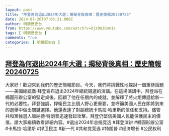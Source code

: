 ```yaml
---
layout: post
title: "拜登為何退出2024年大選；揭秘背後真相：歷史簡報20240725"
date: 2024-07-26T07:06:21.000Z
author: 明鏡歷史台
from: https://www.youtube.com/watch?v=Ujz0OJGmm1s
tags: [ 明鏡歷史台 ]
comments: True
categories: [ 明鏡歷史台 ]
---
```

<!--1721977581000-->
[拜登為何退出2024年大選；揭秘背後真相：歷史簡報20240725](https://www.youtube.com/watch?v=Ujz0OJGmm1s)
------

<div>
大家好！歡迎來到我們的歷史簡報節目。今天，我們將挑戰性地探討一個重磅話題——美國總統喬·拜登宣布退出2024年總統競選的演講。在這場演講中，拜登站在橢圓形辦公室的堅定桌後，回顧了他在任期內的成就，並解釋了將火炬傳遞給新一代的必要性。拜登強調，捍衛民主比個人野心更重要，並呼籲美國人民在即將到來的選舉中做出關鍵選擇。他還表達了對副總統卡馬拉·哈里斯的信任和支持。儘管共和黨候選人唐納德·特朗普迅速發起攻擊，拜登仍堅信美國人民能保護民主的價值。請大家繼續收看詳細內容。#退出2024年总统竞选 #拜登演讲 #橢圓形辦公室 #卡馬拉·哈里斯 #捍卫民主 #新一代 #共和党竞选 #特朗普 #经济增长 #公民权利
</div>
